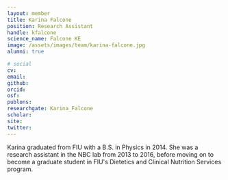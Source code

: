 ```yaml
---
layout: member
title: Karina Falcone
position: Research Assistant
handle: kfalcone
science_name: Falcone KE
image: /assets/images/team/karina-falcone.jpg
alumni: true

# social
cv:
email:
github:
orcid:
osf:
publons:
researchgate: Karina_Falcone
scholar:
site:
twitter:
---
```


Karina graduated from FIU with a B.S. in Physics in 2014. She was a research assistant in the NBC lab from 2013 to 2016, before moving on to become a graduate student in FIU's Dietetics and Clinical Nutrition Services program.
